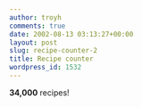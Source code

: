 ```yaml
---
author: troyh
comments: true
date: 2002-08-13 03:13:27+00:00
layout: post
slug: recipe-counter-2
title: Recipe counter
wordpress_id: 1532
---
```


**34,000** recipes!
